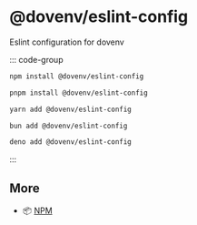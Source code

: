 # @dovenv/eslint-config

Eslint configuration for dovenv

::: code-group

```bash [npm]
npm install @dovenv/eslint-config
```

```bash [pnpm]
pnpm install @dovenv/eslint-config
```

```bash [yarn]
yarn add @dovenv/eslint-config
```

```bash [bun]
bun add @dovenv/eslint-config
```

```bash [deno]
deno add @dovenv/eslint-config
```

:::


## More

- 📦 [NPM](https://www.npmjs.com/package/@dovenv/eslint-config)
